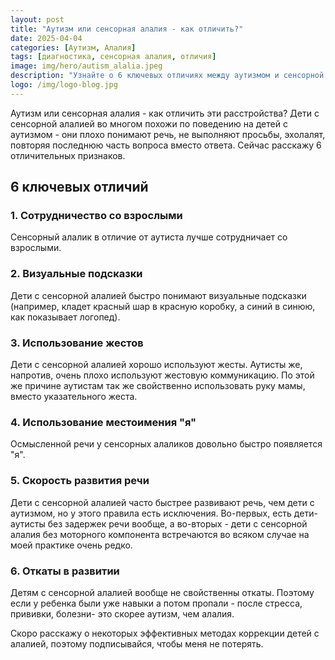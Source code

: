 ```yaml
---
layout: post
title: "Аутизм или сенсорная алалия - как отличить?"
date: 2025-04-04
categories: [Аутизм, Алалия]
tags: [диагностика, сенсорная алалия, отличия]
image: img/hero/autism_alalia.jpeg
description: "Узнайте о 6 ключевых отличиях между аутизмом и сенсорной алалией, которые помогут в правильной диагностике и выборе методов коррекции."
logo: /img/logo-blog.jpg
---
```


Аутизм или сенсорная алалия - как отличить эти расстройства? Дети с сенсорной алалией во многом похожи по поведению на детей с аутизмом - они плохо понимают речь, не выполняют просьбы, эхолалят, повторяя последнюю часть вопроса вместо ответа. Сейчас расскажу 6 отличительных признаков. 

## 6 ключевых отличий

### 1. Сотрудничество со взрослыми
Сенсорный алалик в отличие от аутиста лучше сотрудничает со взрослыми.

### 2. Визуальные подсказки
Дети с сенсорной алалией быстро понимают визуальные подсказки (например, кладет красный шар в красную коробку, а синий в синюю, как показывает логопед).

### 3. Использование жестов
Дети с сенсорной алалией хорошо используют жесты. Аутисты же, напротив, очень плохо используют жестовую коммуникацию. По этой же причине аутистам так же свойственно использовать руку мамы, вместо указательного жеста.

### 4. Использование местоимения "я"
Осмысленной речи у сенсорных алаликов довольно быстро появляется "я".

### 5. Скорость развития речи
Дети с сенсорной алалией часто быстрее развивают речь, чем дети с аутизмом, но у этого правила есть исключения. Во-первых, есть дети-аутисты без задержек речи вообще, а во-вторых - дети с сенсорной алалия без моторного компонента встречаются во всяком случае на моей практике очень редко.

### 6. Откаты в развитии
Детям с сенсорной алалией вообще не свойственны откаты. Поэтому если у ребенка были уже навыки а потом пропали - после стресса, прививки, болезни- это скорее аутизм, чем алалия.

Скоро расскажу о некоторых эффективных методах коррекции детей с алалией, поэтому подписывайся, чтобы меня не потерять. 